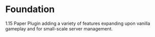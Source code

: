 # Foundation
1.15 Paper Plugin adding a variety of features expanding upon vanilla gameplay and for small-scale server management.
